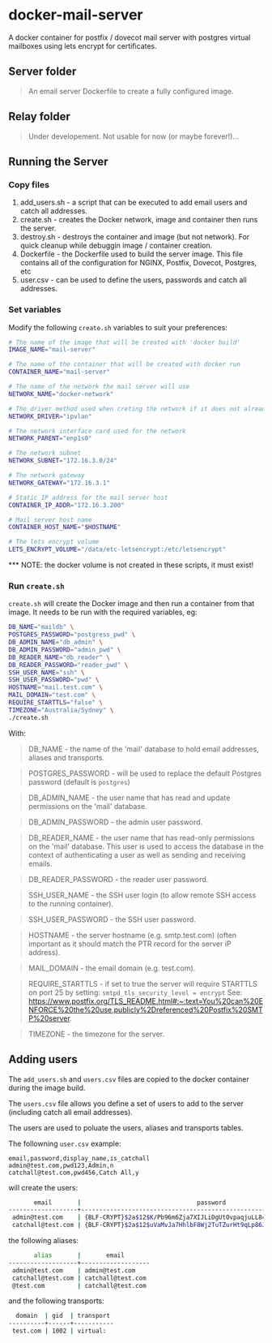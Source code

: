 # docker-mail-server

A docker container for postfix / dovecot mail server with postgres virtual mailboxes using lets encrypt for certificates.

## Server folder

> An email server Dockerfile to create a fully configured image.

## Relay folder

> Under developement. Not usable for now (or maybe forever!)...

## Running the Server

### Copy files

1.  add_users.sh - a script that can be executed to add email users and catch all addresses.
2.  create.sh - creates the Docker network, image and container then runs the server.
3.  destroy.sh - destroys the container and image (but not network). For quick cleanup while debuggin image / container creation.
4.  Dockerfile - the Dockerfile used to build the server image. This file contains all of the configuration for NGINX, Postfix, Dovecot, Postgres, etc
5.  user.csv - can be used to define the users, passwords and catch all addresses.

### Set variables

Modify the following `create.sh` variables to suit your preferences:

```bash
# The name of the image that will be created with 'docker build'
IMAGE_NAME="mail-server"

# The name of the container that will be created with docker run
CONTAINER_NAME="mail-server"

# The name of the network the mail server will use
NETWORK_NAME="docker-network"

# The driver method used when creting the network if it does not already exist
NETWORK_DRIVER="ipvlan"

# The network interface card used for the network
NETWORK_PARENT="enp1s0"

# The network subnet
NETWORK_SUBNET="172.16.3.0/24"

# The network gateway
NETWORK_GATEWAY="172.16.3.1"

# Static IP address for the mail server host
CONTAINER_IP_ADDR="172.16.3.200"

# Mail server host name
CONTAINER_HOST_NAME="$HOSTNAME"

# The lets encrypt volume
LETS_ENCRYPT_VOLUME="/data/etc-letsencrypt:/etc/letsencrypt"
```

\*\*\* NOTE: the docker volume is not created in these scripts, it must exist!

### Run `create.sh`

`create.sh` will create the Docker image and then run a container from that image. It needs to be run with the required variables, eg:

```bash
DB_NAME="maildb" \
POSTGRES_PASSWORD="postgress_pwd" \
DB_ADMIN_NAME="db_admin" \
DB_ADMIN_PASSWORD="admin_pwd" \
DB_READER_NAME="db_reader" \
DB_READER_PASSWORD="reader_pwd" \
SSH_USER_NAME="ssh" \
SSH_USER_PASSWORD="pwd" \
HOSTNAME="mail.test.com" \
MAIL_DOMAIN="test.com" \
REQUIRE_STARTTLS="false" \
TIMEZONE="Australia/Sydney" \
./create.sh
```

With:

> DB_NAME - the name of the 'mail' database to hold email addresses, aliases and transports.

> POSTGRES_PASSWORD - will be used to replace the default Postgres password (default is `postgres`)

> DB_ADMIN_NAME - the user name that has read and update permissions on the 'mail' database.

> DB_ADMIN_PASSWORD - the admin user password.

> DB_READER_NAME - the user name that has read-only permissions on the 'mail' database. This user is used to access the database in the context of authenticating a user as well as sending and receiving emails.

> DB_READER_PASSWORD - the reader user password.

> SSH_USER_NAME - the SSH user login (to allow remote SSH access to the running container).

> SSH_USER_PASSWORD - the SSH user password.

> HOSTNAME - the server hostname (e.g. smtp.test.com) (often important as it should match the PTR record for the server iP address).

> MAIL_DOMAIN - the email domain (e.g. test.com).

> REQUIRE_STARTTLS - if set to true the server will require STARTTLS on port 25 by setting: `smtpd_tls_security_level = encrypt`
> See: https://www.postfix.org/TLS_README.html#:~:text=You%20can%20ENFORCE%20the%20use,publicly%2Dreferenced%20Postfix%20SMTP%20server.

> TIMEZONE - the timezone for the server.

## Adding users

The `add_users.sh` and `users.csv` files are copied to the docker container during the image build.

The `users.csv` file allows you define a set of users to add to the server (including catch all email addresses).

The users are used to poluate the users, aliases and transports tables.

The followning `user.csv` example:

```csv
email,password,display_name,is_catchall
admin@test.com,pwd123,Admin,n
catchall@test.com,pwd456,Catch All,y
```

will create the users:

```bash
       email       |                                password                                 | realname  |      maildir
-------------------+-------------------------------------------------------------------------+-----------+--------------------
 admin@test.com    | {BLF-CRYPT}$2a$12$K/Pb96m6Zja7XIJLiDgUtOvpaqjuLL84eZfGZUuV/UyAh94fsWkt. | Admin     | test_com_admin/
 catchall@test.com | {BLF-CRYPT}$2a$12$uVaMvJa7HhlbF8Wj2TuTZurHt9qLp86Jlh47/ZkXiktGilqrhYTc2 | Catch All | test_com_catchall/
```

the following aliases:

```bash
       alias       |       email
-------------------+-------------------
 admin@test.com    | admin@test.com
 catchall@test.com | catchall@test.com
 @test.com         | catchall@test.com
```

and the following transports:

```bash
  domain  | gid  | transport
----------+------+-----------
 test.com | 1002 | virtual:
```
